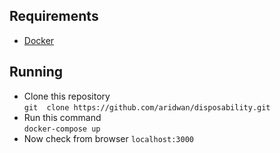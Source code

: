 ## Requirements
- [Docker](https://www.docker.com/)

## Running
- Clone this repository <br>
  `git  clone https://github.com/aridwan/disposability.git`
- Run this command <br>
  `docker-compose up`
- Now check from browser `localhost:3000`
